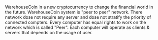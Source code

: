 WarehouseCoin in a new cryptocurrency to change the financial world in the future. WarehouseCoin system is "peer to peer" network. There network dose not require any server and dose not stratify the priority of connected compters. Every computer has equal rights to work on the network which is called "Peer". Each computer will operate as clients & servers that depends on the usage of user.
